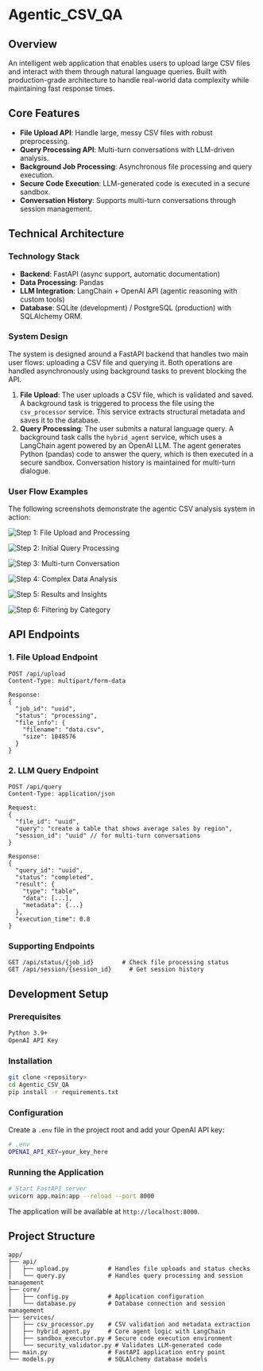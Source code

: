 # Agentic_CSV_QA
## Overview

An intelligent web application that enables users to upload large CSV files and interact with them through natural language queries. Built with production-grade architecture to handle real-world data complexity while maintaining fast response times.

## Core Features

- **File Upload API**: Handle large, messy CSV files with robust preprocessing.
- **Query Processing API**: Multi-turn conversations with LLM-driven analysis.
- **Background Job Processing**: Asynchronous file processing and query execution.
- **Secure Code Execution**: LLM-generated code is executed in a secure sandbox.
- **Conversation History**: Supports multi-turn conversations through session management.

## Technical Architecture

### Technology Stack

- **Backend**: FastAPI (async support, automatic documentation)
- **Data Processing**: Pandas
- **LLM Integration**: LangChain + OpenAI API (agentic reasoning with custom tools)
- **Database**: SQLite (development) / PostgreSQL (production) with SQLAlchemy ORM.

### System Design

The system is designed around a FastAPI backend that handles two main user flows: uploading a CSV file and querying it. Both operations are handled asynchronously using background tasks to prevent blocking the API.

1.  **File Upload**: The user uploads a CSV file, which is validated and saved. A background task is triggered to process the file using the `csv_processor` service. This service extracts structural metadata and saves it to the database.
2.  **Query Processing**: The user submits a natural language query. A background task calls the `hybrid_agent` service, which uses a LangChain agent powered by an OpenAI LLM. The agent generates Python (pandas) code to answer the query, which is then executed in a secure sandbox. Conversation history is maintained for multi-turn dialogue.

### User Flow Examples

The following screenshots demonstrate the agentic CSV analysis system in action:

![Step 1: File Upload and Processing](figures/Screenshot%202025-08-04%20at%2010.21.36%20PM.png)

![Step 2: Initial Query Processing](figures/Screenshot%202025-08-04%20at%2010.21.50%20PM.png)

![Step 3: Multi-turn Conversation](figures/Screenshot%202025-08-04%20at%2010.22.03%20PM.png)

![Step 4: Complex Data Analysis](figures/Screenshot%202025-08-04%20at%2010.22.34%20PM.png)

![Step 5: Results and Insights](figures/Screenshot%202025-08-04%20at%2010.23.03%20PM.png)

![Step 6: Filtering by Category](figures/Screenshot%2025-08-04%at%10.26.53%PM.png)

## API Endpoints

### 1. File Upload Endpoint

```
POST /api/upload
Content-Type: multipart/form-data

Response:
{
  "job_id": "uuid",
  "status": "processing",
  "file_info": {
    "filename": "data.csv",
    "size": 1048576
  }
}
```

### 2. LLM Query Endpoint

```
POST /api/query
Content-Type: application/json

Request:
{
  "file_id": "uuid",
  "query": "create a table that shows average sales by region",
  "session_id": "uuid" // for multi-turn conversations
}

Response:
{
  "query_id": "uuid",
  "status": "completed",
  "result": {
    "type": "table",
    "data": [...],
    "metadata": {...}
  },
  "execution_time": 0.8
}
```

### Supporting Endpoints

```
GET /api/status/{job_id}        # Check file processing status
GET /api/session/{session_id}     # Get session history
```

## Development Setup

### Prerequisites

```bash
Python 3.9+
OpenAI API Key
```

### Installation

```bash
git clone <repository>
cd Agentic_CSV_QA
pip install -r requirements.txt
```

### Configuration

Create a `.env` file in the project root and add your OpenAI API key:

```bash
# .env
OPENAI_API_KEY=your_key_here
```

### Running the Application

```bash
# Start FastAPI server
uvicorn app.main:app --reload --port 8000
```

The application will be available at `http://localhost:8000`.

## Project Structure

```
app/
├── api/
│   ├── upload.py           # Handles file uploads and status checks
│   └── query.py            # Handles query processing and session management
├── core/
│   ├── config.py           # Application configuration
│   └── database.py         # Database connection and session management
├── services/
│   ├── csv_processor.py    # CSV validation and metadata extraction
│   ├── hybrid_agent.py     # Core agent logic with LangChain
│   ├── sandbox_executor.py # Secure code execution environment
│   └── security_validator.py # Validates LLM-generated code
├── main.py                 # FastAPI application entry point
└── models.py               # SQLAlchemy database models
```
